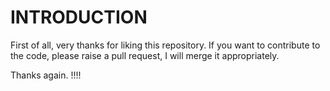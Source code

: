 # INTRODUCTION

First of all, very thanks for liking this repository. 
If you want to contribute to the code, please raise a pull request, I will merge it appropriately.

Thanks again. !!!!